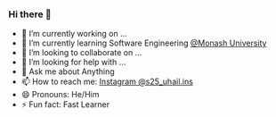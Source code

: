 ### Hi there 👋

- 🔭 I’m currently working on ...
- 🌱 I’m currently learning Software Engineering [@Monash University](https://www.monash.edu.my/)
- 👯 I’m looking to collaborate on ...
- 🤔 I’m looking for help with ...
- 💬 Ask me about Anything
- 📫 How to reach me: [Instagram @s25_uhail.ins](https://www.instagram.com/s25uhail_ins/)
- 😄 Pronouns: He/Him
- ⚡ Fun fact: Fast Learner
<!--
**SuhailMohammad/SuhailMohammad** is a ✨ _special_ ✨ repository because its `README.md` (this file) appears on your GitHub profile.

Here are some ideas to get you started:
-->
